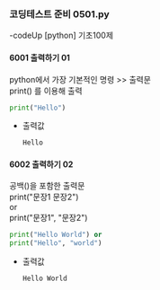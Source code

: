 ### 코딩테스트 준비 0501.py

-codeUp [python] 기초100제

#### 6001 출력하기 01
python에서 가장 기본적인 명령 >> 출력문<br>
print() 를 이용해 출력
```py
print("Hello")
```
- 출력값
  ```py
  Hello
  ```
  

#### 6002 출력하기 02
공백()을 포함한 출력문<br>
print("문장1 문장2")<br>
or<br>
print("문장1", "문장2")
```py
print("Hello World") or
print("Hello", "world")
```
- 출력값
  ```py
  Hello World
  ```
